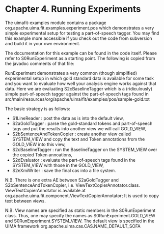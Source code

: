 Chapter 4. Running Experiments
======================================================

The uimafit-examples module contains a package org.apache.uima.fit.examples.experiment.pos 
which demonstrates a very simple experimental setup for testing a part-of-speech tagger. 
You may find this example more accessible if you check out the code from subversion 
and build it in your own environment.


The documentation for this example can be found in the code itself. 
Please refer to S0RunExperiment as a starting point. 
The following is copied from the javadoc comments of that file:


RunExperiment demonstrates a very common (though simplified) experimental setup 
in which gold standard data is available for some task 
and you want to evaluate how well your analysis engine works against that data. 
Here we are evaluating S2cBaselineTagger which is a (ridiculously) simple part-of-speech tagger 
against the part-of-speech tags found in 
src/main/resources/org/apache/uima/fit/examples/pos/sample-gold.txt


The basic strategy is as follows:
 - S1LineReader : post the data as is into the default view,
 - S2aGoldTagger : parse the gold-standard tokens and part-of-speech tags and put the results into another view we will call GOLD_VIEW,
 - S2bSentenceAndTokenCopier : create another view called SYSTEM_VIEW and copy the text and Token annotations from the GOLD_VIEW into this view,
 - S2cBaselineTagger : run the BaselineTagger on the SYSTEM_VIEW over the copied Token annoations,
 - S2dEvaluator : evaluate the part-of-speech tags found in the SYSTEM_VIEW with those in the GOLD_VIEW,
 - S2eXmiWriter : save the final cas into a file system. 

N.B. 
There is one extra AE between S2aGoldTagger and S2bSentenceAndTokenCopier, i.e. ViewTextCopierAnnotator.class. 
ViewTextCopierAnnotator is available at org.apache.uima.fit.component.ViewTextCopierAnnotator;
It is used to copy text between views. 
 
N.B. 
View names are specified as static members in the S0RunExperiment class. 
Thus, one may specify the names as S0RunExperiment.GOLD_VIEW and S0RunExperiment.SYSTEM_VIEW. 
The default view is specified in the UIMA framework org.apache.uima.cas.CAS.NAME_DEFAULT_SOFA




